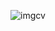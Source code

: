 ![imgcv](https://user-images.githubusercontent.com/61055100/113205085-50df8c00-9287-11eb-8207-a759c804d202.jpg)

